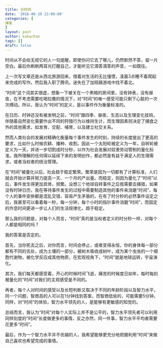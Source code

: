 ```yaml
---
title: 论时间
date: '2016-06-19 23:00:00'
categories: [
博客
]
layout: post
author: kakachan
tags: []
draft: false
---
```


 时间从不会给无视它的人一句提醒，即使你问它去了哪儿，仍然默然不答，留一片空白。最后你刷刷两耳光打醒自己，才能听见它滴答滴答的声音，一如既往。

上一次写文章还是从西北旅游回来，借着对生活的无比憧憬，凌晨3点睡不着爬起来完成的写作。然后我入职了腾讯，迷失在了加班跟游戏中找不着北。

  “时间”这个词其实很虚，想象一下被关在一个黑暗的房间里，没有钟表，没有昼夜，在不考虑需要吃喝拉撒的情况下，对“时间”的唯一感受可能只剩下心脏的一次次搏动。所以，我认为“时间”的定义，是以事件作为衡量标准的。

  在日历、时钟还没有被发明之前，“时间”跟四季、昼夜、生态以及生理变化挂钩，伴随着自然变化需要作出不同的狩猎行为以维持生计，而生理因素则决定了捕食之外的其他需求，如发育、交配、哺育，以及建立社交关系。

  然而人类社会的发展对精确化衡量每个事件发生的时刻，持续的长度提出了更高的要求，比如什么时候农耕、播种、收割。因此一个太阳轮被定义为一年，自转轮被定义为一天，并进一步切割成时分秒，以作为社会发展对奴隶劳动管制的量化标准。我所理解的任何得以延续下来的发明创作，都必然是有益于满足人的生理需求，或者当权者的统治管理。

  在“时间”被量化以后，社会趋于稳定繁荣。繁荣是因为一切都有了计算标准，人们就会开始计算并努力提高一天、一个月的产出量。而稳定，则因为量化了“时间”以后，事件发生得更加具体，频繁。设想三个地球自转事件之后我需要去捕猎，如果没有时钟日历，我在等待事件发生的过程中需要制造其他的事件来消磨“时间”，每个人的事件安排都是混乱交错，容易产生矛盾的，在有了时分秒的必然事件设定之后，我甚至可以看着每一秒，每一分钟，每个小时的指针事件消磨“时间”，而固定的作息时间更进一步让人们的生活规律化，趋于稳定。

  那么我的问题是，对每个人而言，“时间”真的是当权者定义的时分秒一样，对每个人都是相同的吗？

  我的答案是否定的。

  首先，当你死去之后，对你而言，时间会停止，或者变得永恒，你的身体每一部分都有不同的去处，成为土壤的一部分，被树木吸收成树叶，成为某个虫虫的一个细胞代谢物，被化学反应成其他物质，在宏观视角下，“时间”就是地球运转，宇宙演化。

  其次，我们每天都感受着，开心的时候时间飞逝，痛苦的时候度日如年，每时每刻被量化的“时间”对我们的主观感受是不同的。

  再者，每个人对时间的感受以及长短判断又取决于不同的年龄阶段以及智力水平，同一个问题，智商高的人可以在1分钟找到答案，而智商低些的，可能需要5分钟。同样，对“时间”的体验，智力水平领先的人，是能够有更敏感的知觉的。

  总结而言，我认为“时间”对每个人实际上并不是公平的，智力水平领先者可以利用同样刻度的“时间”长度做更多的事情，反之亦然，同一件事，智力水平平均者需要花更多“时间”。

  最后，作为一个智力水平并不优越的人，我希望能够更充分地把握利用“时间”来做自己喜欢也希望完成的事情。
